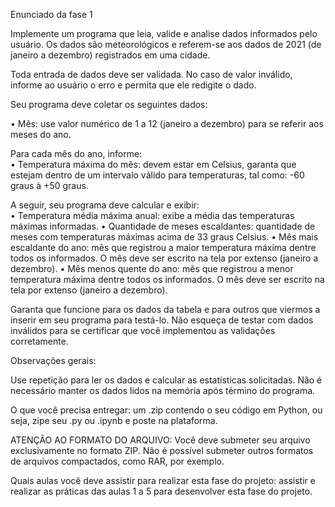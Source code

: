 Enunciado da fase 1

Implemente um programa que leia, valide e analise dados informados pelo usuário. Os dados são meteorológicos e referem-se aos dados de 2021 (de janeiro a dezembro) registrados em uma cidade. 

 

Toda entrada de dados deve ser validada. No caso de valor inválido, informe ao usuário o erro e permita que ele redigite o dado.

 

Seu programa deve coletar os seguintes dados:


• Mês: use valor numérico de 1 a 12 (janeiro a dezembro) para se referir aos meses do ano.   

Para cada mês do ano, informe:  
• Temperatura máxima do mês: devem estar em Celsius, garanta que estejam dentro de um intervalo válido para temperaturas, tal como: -60 graus à +50 graus.   

A seguir, seu programa deve calcular e exibir:  
• Temperatura média máxima anual: exibe a média das temperaturas máximas informadas.
• Quantidade de meses escaldantes: quantidade de meses com temperaturas máximas acima de 33 graus Celsius.
• Mês mais escaldante do ano: mês que registrou a maior temperatura máxima dentre todos os informados. O mês deve ser escrito na tela por extenso (janeiro a dezembro). 
• Mês menos quente do ano: mês que registrou a menor temperatura máxima dentre todos os informados. O mês deve ser escrito na tela por extenso (janeiro a dezembro).  


Garanta que funcione para os dados da tabela e para outros que viermos a inserir em seu programa para testá-lo. Não esqueça de testar com dados inválidos para se certificar que você implementou as validações corretamente. 

 

Observações gerais:

Use repetição para ler os dados e calcular as estatísticas solicitadas.
Não é necessário manter os dados lidos na memória após término do programa.    

O que você precisa entregar: um .zip contendo o seu código em Python, ou seja, zipe seu .py ou .ipynb e poste na plataforma. 

ATENÇÃO AO FORMATO DO ARQUIVO: Você deve submeter seu arquivo exclusivamente no formato ZIP. Não é possível submeter outros formatos de arquivos compactados, como RAR, por exemplo.

Quais aulas você deve assistir para realizar esta fase do projeto: assistir e realizar as práticas das aulas 1 a 5 para desenvolver esta fase do projeto.